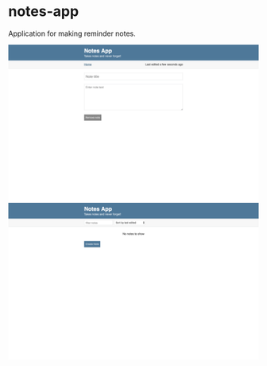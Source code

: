# notes-app
Application for making reminder notes.

![Settings Window](./public/images/shot.png)
![Settings Window](./public/images/shot2.png)
